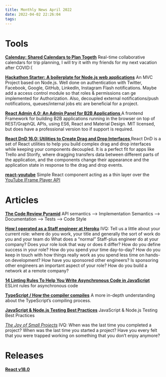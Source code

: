 ```yaml
---
title: Monthly News April 2022
date: 2022-04-02 22:26:04
tags:
---
```

# Tools
**[Calenday: Shared Calendars to Plan Togeth](https://calenday.co)**
Real-time collaborative calendars for trip planning,  I will try it with my friends for my next vacation after COVID:(

**[Hackathon Starter: A boilerplate for Node.js web applications](https://hackathon-starter.walcony.com/)**
An MVC Project based on Node.js. Well done on authentication with Twitter, Facebook, Google, GitHub, LinkedIn, Instagram Flash notifications. Maybe add a access control module so that roles & permissions can ge implemented for Authorization. Also, decoupled external notifications/push notifications, queues/internal jobs etc are beneficial for a project.

**[React Admin 4.0: An Admin Panel for B2B Applications ](https://marmelab.com/react-admin/)**
A frontend Framework for building B2B applications running in the browser on top of REST/GraphQL APIs, using ES6, React and Material Design. MIT licensed, but does have a professional version too if support is required.

<!-- more -->

**[React DnD 16.0: Utilities to Create Drag and Drop Interfaces ](https://react-dnd.github.io/react-dnd/about)**
React DnD is a set of React utilities to help you build complex drag and drop interfaces while keeping your components decoupled. It is a perfect fit for apps like Trello and Storify, where dragging transfers data between different parts of the application, and the components change their appearance and the application state in response to the drag and drop events.

**[react-youtube](https://github.com/tjallingt/react-youtube)**
Simple React component acting as a thin layer over the [YouTube IFrame Player API](https://developers.google.com/youtube/iframe_api_reference)

# Articles
**[The Code Review Pyramid](https://www.morling.dev/blog/the-code-review-pyramid)**
API semantics --> Implementation Semantics --> Documentation --> Tests --> Code Style

**[How I operated as a Staff engineer at Heroku](https://amyunger.com/blog/2020/09/10/staff-engineer-at-heroku.html)**
IVQ:
Tell us a little about your current role: where do you work, your title and generally the sort of work do you and your team do
What does a “normal” Staff-plus engineer do at your company? Does your role look that way or does it differ?
How do you define success in your role?
How do you spend your time day-to-day?
How do you keep in touch with how things really work as you spend less time on hands-on development?
How have you sponsored other engineers? Is sponsoring other engineers an important aspect of your role?
How do you build a network at a remote company?

**[14 Linting Rules To Help You Write Asynchronous Code in JavaScript](https://maximorlov.com/linting-rules-for-asynchronous-code-in-javascript/)**
ESLint rules for asynchronous code

**[TypeScript / How the compiler compiles](https://www.huy.rocks/everyday/04-01-2022-typescript-how-the-compiler-compiles)**
A more in-depth understanding about the TypeScript’s compiling process.

**[JavaScript & Node.js Testing Best Practices](https://github.com/goldbergyoni/javascript-testing-best-practices)**
JavaScript & Node.js Testing Best Practices

*[The Joy of Small Projects](https://schroer.ca/2022/04/10/the-joy-of-small-projects/)*
IVQ: 
When was the last time you completed a project? 
When was the last time you started a project? 
Have you every felt that you were trapped working on something that you don’t enjoy anymore?

# Releases
**[React v18.0](https://reactjs.org/blog/2022/03/29/react-v18.html)**